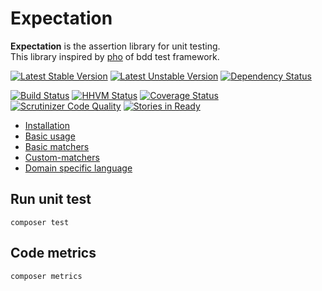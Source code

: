 Expectation
===========

**Expectation** is the assertion library for unit testing.  
This library inspired by [pho](https://github.com/danielstjules/pho) of bdd test framework.

[![Latest Stable Version](https://poser.pugx.org/expectation/expectation/v/stable.svg)](https://packagist.org/packages/expectation/expectation)
[![Latest Unstable Version](https://poser.pugx.org/expectation/expectation/v/unstable.svg)](https://packagist.org/packages/expectation/expectation)
[![Dependency Status](https://www.versioneye.com/user/projects/545032df9fc4d53c65000294/badge.svg?style=flat)](https://www.versioneye.com/user/projects/545032df9fc4d53c65000294)

[![Build Status](https://travis-ci.org/expectation-php/expectation.svg?branch=master)](https://travis-ci.org/expectation-php/expectation)
[![HHVM Status](http://hhvm.h4cc.de/badge/expectation/expectation.svg)](http://hhvm.h4cc.de/package/expectation/expectation)
[![Coverage Status](https://coveralls.io/repos/expectation-php/expectation/badge.png?branch=master)](https://coveralls.io/r/expectation-php/expectation?branch=master)
[![Scrutinizer Code Quality](https://scrutinizer-ci.com/g/expectation-php/expectation/badges/quality-score.png?b=master)](https://scrutinizer-ci.com/g/expectation-php/expectation/?branch=master)
[![Stories in Ready](https://badge.waffle.io/expectation-php/expectation.svg?label=ready&title=Ready)](http://waffle.io/expectation-php/expectation)


* [Installation](https://github.com/expectation-php/expectation/wiki/Installation)
* [Basic usage](https://github.com/expectation-php/expectation/wiki/Basic-usage)
* [Basic matchers](https://github.com/expectation-php/expectation/wiki/Basic-matchers)
* [Custom-matchers](https://github.com/expectation-php/expectation/wiki/Custom-matchers)
* [Domain specific language](https://github.com/expectation-php/expectation/wiki/Domain-specific-language)

Run unit test
---------------------------

	composer test

Code metrics
---------------------------

	composer metrics

